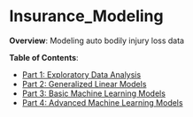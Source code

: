 # Insurance_Modeling
<b>Overview</b>: Modeling auto bodily injury loss data

<b>Table of Contents</b>:
- <a href="https://github.com/sterling19/Insurance_Modeling/blob/master/part01.ipynb">Part 1: Exploratory Data Analysis </a>
- <a href="https://github.com/sterling19/Insurance_Modeling/blob/master/part02.ipynb"> Part 2: Generalized Linear Models </a>
- <a href="https://github.com/sterling19/Insurance_Modeling/blob/master/part04.ipynb">Part 3: Basic Machine Learning Models </a>
- <a href="https://github.com/sterling19/Insurance_Modeling/blob/master/part05.ipynb">Part 4: Advanced Machine Learning Models </a>
